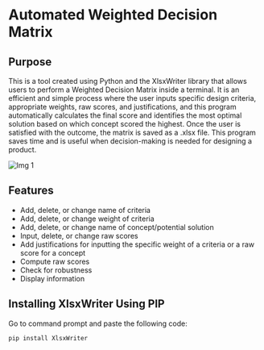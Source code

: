 # Automated Weighted Decision Matrix
 
 
## Purpose

This is a tool created using Python and the XlsxWriter library that allows users to perform a Weighted Decision Matrix inside a terminal. It is an efficient and simple process where the user inputs specific design criteria, appropriate weights, raw scores, and justifications, and this program automatically calculates the final score and identifies the most optimal solution based on which concept scored the highest. Once the user is satisfied with the outcome, the matrix is saved as a .xlsx file. This program saves time and is useful when decision-making is needed for designing a product.

![Img 1]("https://github.com/GrantPau/Auto-Weighted-Decision-Matrix/blob/master/Screenshots/runningScreenshot.PNG")

## Features

- Add, delete, or change name of criteria
- Add, delete, or change weight of criteria
- Add, delete, or change name of concept/potential solution
- Input, delete, or change raw scores
- Add justifications for inputting the specific weight of a criteria or a raw score for a concept
- Compute raw scores
- Check for robustness
- Display information


## Installing XlsxWriter Using PIP
Go to command prompt and paste the following code:
```
pip install XlsxWriter
```
